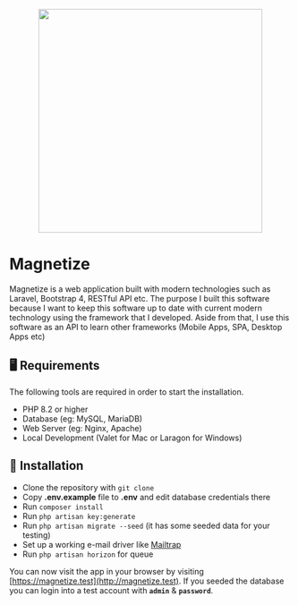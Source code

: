 <p align="center"><img src="https://raw.githubusercontent.com/ikramsyakir/magnetize-web/main/public/images/magnetize-logo.png" width="400"></p>

# Magnetize

Magnetize is a web application built with modern technologies such as Laravel, Bootstrap 4, RESTful API etc. The purpose I built this software because I want to keep this software up to date with current modern technology using the framework that I developed. Aside from that, I use this software as an API to learn other frameworks (Mobile Apps, SPA, Desktop Apps etc)

## 🖥 Requirements

The following tools are required in order to start the installation.

* PHP 8.2 or higher
* Database (eg: MySQL, MariaDB)
* Web Server (eg: Nginx, Apache)
* Local Development (Valet for Mac or Laragon for Windows)

## 🚀 Installation

- Clone the repository with `git clone`
- Copy __.env.example__ file to __.env__ and edit database credentials there
- Run `composer install`
- Run `php artisan key:generate`
- Run `php artisan migrate --seed` (it has some seeded data for your testing)
- Set up a working e-mail driver like [Mailtrap](https://mailtrap.io/)
- Run `php artisan horizon` for queue

You can now visit the app in your browser by visiting [https://magnetize.test](http://magnetize.test). If you seeded the database you can login into a test account with **`admin`** & **`password`**.
